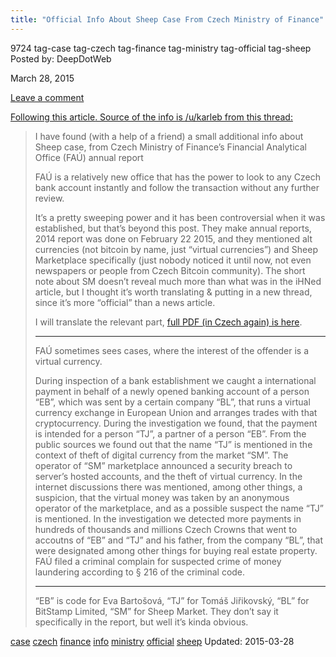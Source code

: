 ```yaml
---
title: "Official Info About Sheep Case From Czech Ministry of Finance"
---
```


9724 tag-case tag-czech tag-finance tag-ministry tag-official tag-sheep
Posted by: DeepDotWeb 

<span>March 28, 2015</span>

<span><a href="/2015/03/28/official-info-about-sheep-case-from-czech-ministry-of-finance/#respond">Leave a comment</a></span>


<div class="usertext-body may-blank-within md-container">
<div class="md">
<p><span style="text-decoration: underline;">Following this <a href="http://www.deepdotweb.com/2015/03/27/breaking-sheep-marketplace-owner-arrested/">article</a>. Source of the info is <a href="https://www.reddit.com/user/karelb">/u/karleb</a> from <a href="https://www.reddit.com/r/DarkNetMarkets/comments/30k8d8/a_little_official_info_about_sheep_case_from/">this thread</a>:</span></p>
<blockquote><p>I have found (with a help of a friend) a small additional info about Sheep case, from Czech Ministry of Finance&#8217;s Financial Analytical Office (FAÚ) annual report</p>
<p>FAÚ is a relatively new office that has the power to look to any Czech bank account instantly and follow the transaction without any further review.</p>
<p>It&#8217;s a pretty sweeping power and it has been controversial when it was established, but that&#8217;s beyond this post. They make annual reports, 2014 report was done on February 22 2015, and they mentioned alt currencies (not bitcoin by name, just &#8220;virtual currencies&#8221;) and Sheep Marketplace specifically (just nobody noticed it until now, not even newspapers or people from Czech Bitcoin community). The short note about SM doesn&#8217;t reveal much more than what was in the iHNed article, but I thought it&#8217;s worth translating &amp; putting in a new thread, since it&#8217;s more &#8220;official&#8221; than a news article.</p>
<p>I will translate the relevant part, <a href="http://www.mfcr.cz/assets/cs/media/Zprava_2014_Vyrocni-zprava-FAU-2014.pdf">full PDF (in Czech again) is here</a>.</p>
<hr/>
<p>FAÚ sometimes sees cases, where the interest of the offender is a virtual currency.</p>
<p>During inspection of a bank establishment we caught a international payment in behalf of a newly opened banking account of a person &#8220;EB&#8221;, which was sent by a certain company &#8220;BL&#8221;, that runs a virtual currency exchange in European Union and arranges trades with that cryptocurrency. During the investigation we found, that the payment is intended for a person &#8220;TJ&#8221;, a partner of a person &#8220;EB&#8221;. From the public sources we found out that the name &#8220;TJ&#8221; is mentioned in the context of theft of digital currency from the market &#8220;SM&#8221;. The operator of &#8220;SM&#8221; marketplace announced a security breach to server&#8217;s hosted accounts, and the theft of virtual currency. In the internet discussions there was mentioned, among other things, a suspicion, that the virtual money was taken by an anonymous operator of the marketplace, and as a possible suspect the name &#8220;TJ&#8221; is mentioned. In the investigation we detected more payments in hundreds of thousands and millions Czech Crowns that went to accoutns of &#8220;EB&#8221; and &#8220;TJ&#8221; and his father, from the company &#8220;BL&#8221;, that were designated among other things for buying real estate property. FAÚ filed a criminal complain for suspected crime of money laundering according to § 216 of the criminal code.</p>
<hr/>
<p>&#8220;EB&#8221; is code for Eva Bartošová, &#8220;TJ&#8221; for Tomáš Jiřikovský, &#8220;BL&#8221; for BitStamp Limited, &#8220;SM&#8221; for Sheep Market. They don&#8217;t say it specifically in the report, but well it&#8217;s kinda obvious.</p></blockquote>
</div>
</div>
</div>
<a href="/tag/case/" rel="tag">case</a> <a href="/tag/czech/" rel="tag">czech</a> <a href="/tag/finance/" rel="tag">finance</a> <a href="/tag/info/" rel="tag">info</a> <a href="/tag/ministry/" rel="tag">ministry</a> <a href="/tag/official/" rel="tag">official</a> <a href="/tag/sheep/" rel="tag">sheep</a></span> 
Updated: 2015-03-28